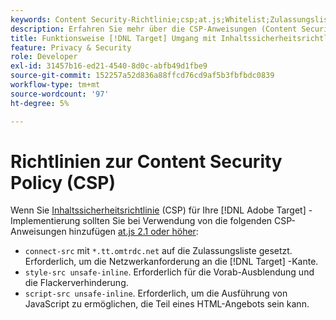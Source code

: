 ```yaml
---
keywords: Content Security-Richtlinie;csp;at.js;Whitelist;Zulassungsliste;Flackern;Vorab-Ausblenden;Vorab-Ausblenden;Vorab-Ausblenden
description: Erfahren Sie mehr über die CSP-Anweisungen (Content Security Policy), die Sie bei Verwendung von Adobe Target hinzufügen sollten.
title: Funktionsweise [!DNL Target] Umgang mit Inhaltssicherheitsrichtlinien (Content Security Policies, CSP)?
feature: Privacy & Security
role: Developer
exl-id: 31457b16-ed21-4540-8d0c-abfb49d1fbe9
source-git-commit: 152257a52d836a88ffcd76cd9af5b3fbfbdc0839
workflow-type: tm+mt
source-wordcount: '97'
ht-degree: 5%

---
```


# Richtlinien zur Content Security Policy (CSP)

Wenn Sie [Inhaltssicherheitsrichtlinie](https://en.wikipedia.org/wiki/Content_Security_Policy) (CSP) für Ihre [!DNL Adobe Target] -Implementierung sollten Sie bei Verwendung von die folgenden CSP-Anweisungen hinzufügen [at.js 2.1 oder höher](/help/main/c-implementing-target/c-implementing-target-for-client-side-web/target-atjs-versions.md):

* `connect-src` mit `*.tt.omtrdc.net` auf die Zulassungsliste gesetzt. Erforderlich, um die Netzwerkanforderung an die [!DNL Target] -Kante.
* `style-src unsafe-inline`. Erforderlich für die Vorab-Ausblendung und die Flackerverhinderung.
* `script-src unsafe-inline`.  Erforderlich, um die Ausführung von JavaScript zu ermöglichen, die Teil eines HTML-Angebots sein kann.
